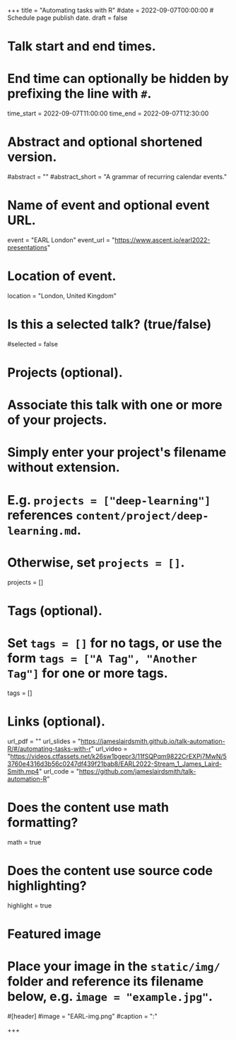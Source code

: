 +++
title = "Automating tasks with R"
#date = 2022-09-07T00:00:00  # Schedule page publish date.
draft = false

# Talk start and end times.
#   End time can optionally be hidden by prefixing the line with `#`.
time_start = 2022-09-07T11:00:00
time_end = 2022-09-07T12:30:00

# Abstract and optional shortened version.
#abstract = ""
#abstract_short = "A grammar of recurring calendar events."

# Name of event and optional event URL.
event = "EARL London"
event_url = "https://www.ascent.io/earl2022-presentations"

# Location of event.
location = "London, United Kingdom"

# Is this a selected talk? (true/false)
#selected = false

# Projects (optional).
#   Associate this talk with one or more of your projects.
#   Simply enter your project's filename without extension.
#   E.g. `projects = ["deep-learning"]` references `content/project/deep-learning.md`.
#   Otherwise, set `projects = []`.
projects = []

# Tags (optional).
#   Set `tags = []` for no tags, or use the form `tags = ["A Tag", "Another Tag"]` for one or more tags.
tags = []

# Links (optional).
url_pdf = ""
url_slides = "https://jameslairdsmith.github.io/talk-automation-R/#/automating-tasks-with-r"
url_video = "https://videos.ctfassets.net/k26sw1bgepr3/11fSQPqm9822CrEXPj7MwN/53760e4316d3b56c0247df439f21bab8/EARL2022-Stream_1_James_Laird-Smith.mp4"
url_code = "https://github.com/jameslairdsmith/talk-automation-R"

# Does the content use math formatting?
math = true

# Does the content use source code highlighting?
highlight = true

# Featured image
# Place your image in the `static/img/` folder and reference its filename below, e.g. `image = "example.jpg"`.
#[header]
#image = "EARL-img.png"
#caption = ":"

+++



